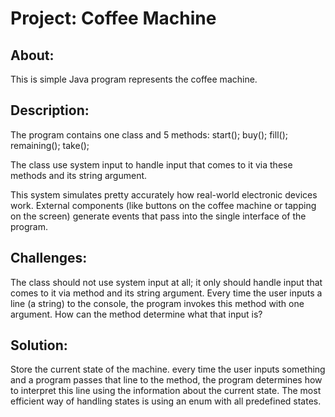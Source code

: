 # Project: Coffee Machine


## About:

This is simple Java program represents the coffee machine.


## Description:

The program contains one class and 5 methods: start(); buy(); fill(); remaining(); take();

The class use system input to handle input that comes to it via these methods and its string argument.

This system simulates pretty accurately how real-world electronic devices work. External components (like buttons on the coffee machine or tapping on the screen) generate events that pass into the single interface of the program.


## Challenges:

The class should not use system input at all; it only should handle input that comes to it via method and its string argument.
Every time the user inputs a line (a string) to the console, the program invokes this method with one argument.
How can the method determine what that input is?

## Solution:

Store the current state of the machine. every time the user inputs something and a program passes that line to the method, the program determines how to interpret this line using the information about the current state.
The most efficient way of handling states is using an enum with all predefined states. 